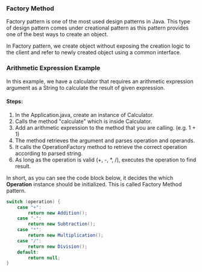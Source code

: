 ### Factory Method

Factory pattern is one of the most used design patterns in Java. This type of design pattern comes under creational pattern as this pattern provides one of the best ways to create an object.

In Factory pattern, we create object without exposing the creation logic to the client and refer to newly created object using a common interface.

### Arithmetic Expression Example

In this example,  we have a calculator that requires an arithmetic expression argument as a String to calculate the result of given expression.

#### Steps: 
1. In the Application.java, create an instance of Calculator.
2. Calls the method "calculate" which is inside Calculator.
3. Add an arithmetic expression to the method that you are calling. (e.g. 1 + 1)
4. The method retrieves the argument and parses operation and operands.
5. It calls the OperationFactory method to retrieve the correct operation according to parsed string.
6. As long as the operation is valid (+, -, *, /), executes the operation to find result.

In short, as you can see the code block below, it decides the which **Operation** instance should be initialized. This is called Factory Method pattern.
```java
switch (operation) {
    case "+":
        return new Addition();
    case "-":
        return new Subtraction();
    case "*":
        return new Multiplication();
    case "/":
        return new Division();
    default:
        return null;
}
```